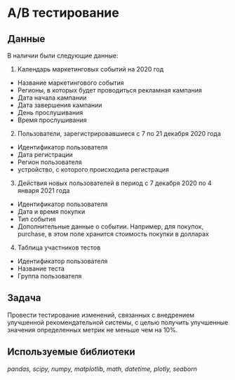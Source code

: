 # A/B тестирование


## Данные

В наличии были следующие данные:
1. Календарь маркетинговых событий на 2020 год
- Название маркетингового события
- Регионы, в которых будет проводиться рекламная кампания
- Дата начала кампании
- Дата завершения кампании
- День прослушивания
- Время прослушивания
2. Пользователи, зарегистрировавшиеся с 7 по 21 декабря 2020 года
- Идентификатор пользователя
- Дата регистрации
- Регион пользователя
- устройство, с которого происходила регистрация
3. Действия новых пользователей в период с 7 декабря 2020 по 4 января 2021 года
- Идентификатор пользователя
- Дата и время покупки
- Тип события
- Дополнительные данные о событии. Например, для покупок, purchase, в этом поле хранится стоимость покупки в долларах
4. Таблица участников тестов
- Идентификатор пользователя
- Название теста
- Группа пользователя

## Задача

Провести тестирование изменений, связанных с внедрением улучшенной рекомендательной системы, с целью получить улучшенные значения определенных метрик не меньше чем на 10%.  

## Используемые библиотеки
*pandas, scipy, numpy, matplotlib, math, datetime, plotly, seaborn*